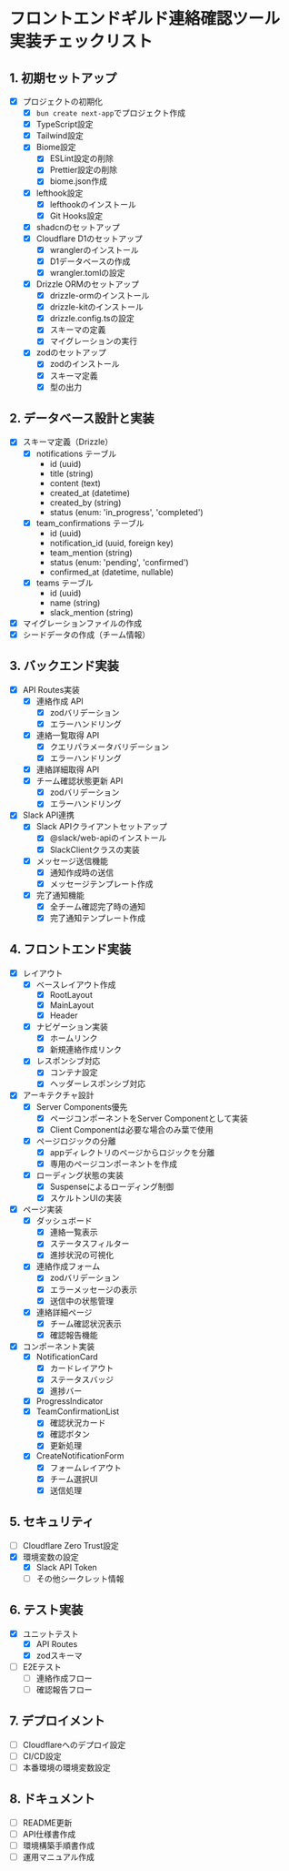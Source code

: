 # フロントエンドギルド連絡確認ツール 実装チェックリスト

## 1. 初期セットアップ
- [x] プロジェクトの初期化
  - [x] `bun create next-app`でプロジェクト作成
  - [x] TypeScript設定
  - [x] Tailwind設定
  - [x] Biome設定
    - [x] ESLint設定の削除
    - [x] Prettier設定の削除
    - [x] biome.json作成
  - [x] lefthook設定
    - [x] lefthookのインストール
    - [x] Git Hooks設定
  - [x] shadcnのセットアップ
  - [x] Cloudflare D1のセットアップ
    - [x] wranglerのインストール
    - [x] D1データベースの作成
    - [x] wrangler.tomlの設定
  - [x] Drizzle ORMのセットアップ
    - [x] drizzle-ormのインストール
    - [x] drizzle-kitのインストール
    - [x] drizzle.config.tsの設定
    - [x] スキーマの定義
    - [x] マイグレーションの実行
  - [x] zodのセットアップ
    - [x] zodのインストール
    - [x] スキーマ定義
    - [x] 型の出力

## 2. データベース設計と実装
- [x] スキーマ定義（Drizzle）
  - [x] notifications テーブル
    - id (uuid)
    - title (string)
    - content (text)
    - created_at (datetime)
    - created_by (string)
    - status (enum: 'in_progress', 'completed')
  - [x] team_confirmations テーブル
    - id (uuid)
    - notification_id (uuid, foreign key)
    - team_mention (string)
    - status (enum: 'pending', 'confirmed')
    - confirmed_at (datetime, nullable)
  - [x] teams テーブル
    - id (uuid)
    - name (string)
    - slack_mention (string)
- [x] マイグレーションファイルの作成
- [x] シードデータの作成（チーム情報）

## 3. バックエンド実装
- [x] API Routes実装
  - [x] 連絡作成 API
    - [x] zodバリデーション
    - [x] エラーハンドリング
  - [x] 連絡一覧取得 API
    - [x] クエリパラメータバリデーション
    - [x] エラーハンドリング
  - [x] 連絡詳細取得 API
  - [x] チーム確認状態更新 API
    - [x] zodバリデーション
    - [x] エラーハンドリング
- [x] Slack API連携
  - [x] Slack APIクライアントセットアップ
    - [x] @slack/web-apiのインストール
    - [x] SlackClientクラスの実装
  - [x] メッセージ送信機能
    - [x] 通知作成時の送信
    - [x] メッセージテンプレート作成
  - [x] 完了通知機能
    - [x] 全チーム確認完了時の通知
    - [x] 完了通知テンプレート作成

## 4. フロントエンド実装
- [x] レイアウト
  - [x] ベースレイアウト作成
    - [x] RootLayout
    - [x] MainLayout
    - [x] Header
  - [x] ナビゲーション実装
    - [x] ホームリンク
    - [x] 新規連絡作成リンク
  - [x] レスポンシブ対応
    - [x] コンテナ設定
    - [x] ヘッダーレスポンシブ対応
- [x] アーキテクチャ設計
  - [x] Server Components優先
    - [x] ページコンポーネントをServer Componentとして実装
    - [x] Client Componentは必要な場合のみ葉で使用
  - [x] ページロジックの分離
    - [x] appディレクトリのページからロジックを分離
    - [x] 専用のページコンポーネントを作成
  - [x] ローディング状態の実装
    - [x] Suspenseによるローディング制御
    - [x] スケルトンUIの実装
- [x] ページ実装
  - [x] ダッシュボード
    - [x] 連絡一覧表示
    - [x] ステータスフィルター
    - [x] 進捗状況の可視化
  - [x] 連絡作成フォーム
    - [x] zodバリデーション
    - [x] エラーメッセージの表示
    - [x] 送信中の状態管理
  - [x] 連絡詳細ページ
    - [x] チーム確認状況表示
    - [x] 確認報告機能
- [x] コンポーネント実装
  - [x] NotificationCard
    - [x] カードレイアウト
    - [x] ステータスバッジ
    - [x] 進捗バー
  - [x] ProgressIndicator
  - [x] TeamConfirmationList
    - [x] 確認状況カード
    - [x] 確認ボタン
    - [x] 更新処理
  - [x] CreateNotificationForm
    - [x] フォームレイアウト
    - [x] チーム選択UI
    - [x] 送信処理

## 5. セキュリティ
- [ ] Cloudflare Zero Trust設定
- [x] 環境変数の設定
  - [x] Slack API Token
  - [ ] その他シークレット情報

## 6. テスト実装
- [x] ユニットテスト
  - [x] API Routes
  - [x] zodスキーマ
- [ ] E2Eテスト
  - [ ] 連絡作成フロー
  - [ ] 確認報告フロー

## 7. デプロイメント
- [ ] Cloudflareへのデプロイ設定
- [ ] CI/CD設定
- [ ] 本番環境の環境変数設定

## 8. ドキュメント
- [ ] README更新
- [ ] API仕様書作成
- [ ] 環境構築手順書作成
- [ ] 運用マニュアル作成
